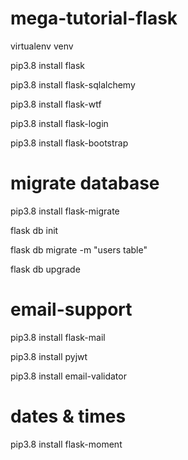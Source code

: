 # mega-tutorial-flask
virtualenv venv 

pip3.8 install flask

pip3.8 install flask-sqlalchemy

pip3.8 install flask-wtf

pip3.8 install flask-login

pip3.8 install flask-bootstrap

# migrate database
pip3.8 install flask-migrate

flask db init

flask db migrate -m "users table"

flask db upgrade


# email-support
pip3.8 install flask-mail

pip3.8 install pyjwt

pip3.8 install email-validator

# dates & times
pip3.8 install flask-moment
